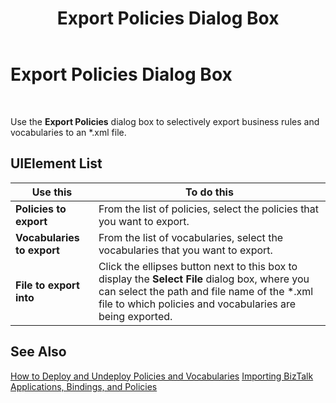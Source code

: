 ﻿---
title: Export Policies Dialog Box
TOCTitle: Export Policies Dialog Box
ms:assetid: bdaf7b6c-3fdc-4259-8d87-bdc4cadac8c2
ms:mtpsurl: https://msdn.microsoft.com/en-us/library/Aa578391(v=BTS.80)
ms:contentKeyID: 51530882
ms.date: 08/30/2017
mtps_version: v=BTS.80
f1_keywords:
- bts10.admin.policy.export
---

# Export Policies Dialog Box

 

Use the **Export Policies** dialog box to selectively export business rules and vocabularies to an \*.xml file.

## UIElement List

<table>
<thead>
<tr class="header">
<th>Use this</th>
<th>To do this</th>
</tr>
</thead>
<tbody>
<tr class="odd">
<td><strong>Policies to export</strong></td>
<td>From the list of policies, select the policies that you want to export.</td>
</tr>
<tr class="even">
<td><strong>Vocabularies to export</strong></td>
<td>From the list of vocabularies, select the vocabularies that you want to export.</td>
</tr>
<tr class="odd">
<td><strong>File to export into</strong></td>
<td>Click the ellipses button next to this box to display the <strong>Select File</strong> dialog box, where you can select the path and file name of the *.xml file to which policies and vocabularies are being exported.</td>
</tr>
</tbody>
</table>


## See Also

[How to Deploy and Undeploy Policies and Vocabularies](https://msdn.microsoft.com/en-us/library/aa577524\(v=bts.80\))  
[Importing BizTalk Applications, Bindings, and Policies](https://msdn.microsoft.com/en-us/library/aa560565\(v=bts.80\))

